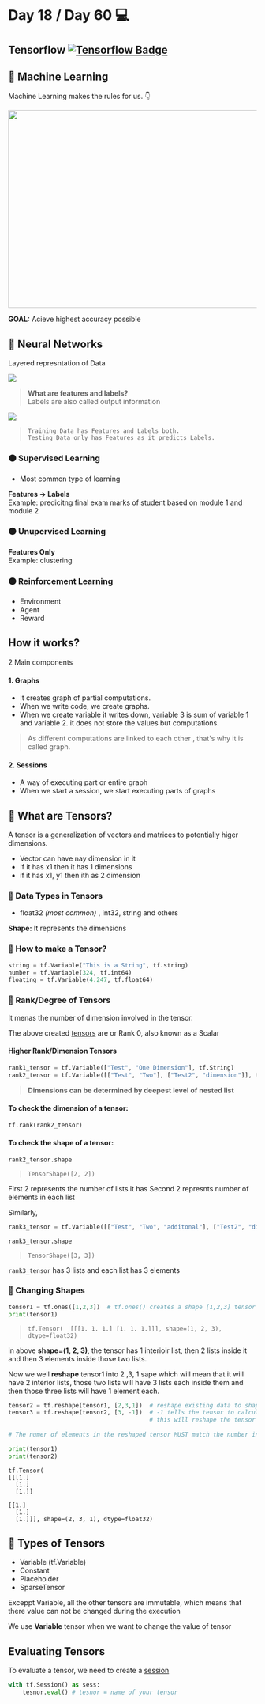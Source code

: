 # Day 18 / Day 60 💻
## Tensorflow [![Tensorflow Badge](https://img.shields.io/badge/-Tensorflow-FF6F00?style=flat&logo=tensorflow&logoColor=white&link=https://www.upwork.com/freelancers/~01e4a957c2b59dee15)](https://www.tensorflow.org/)

## 🤖 Machine Learning
Machine Learning makes the rules for us. 👇

<p align="center">
<img src="https://inlocrobotics.com/wp-content/uploads/2021/03/classical-programming-vs-machine-learning.jpg" width="600" height="400">
</p>


**GOAL:** Acieve highest accuracy possible

## 🧠 Neural Networks
Layered represntation of Data

![](https://www.tibco.com/sites/tibco/files/media_entity/2021-05/neutral-network-diagram.svg)

> **What are features and labels?** \
> Labels are also called output information

![](https://developers.google.com/static/machine-learning/intro-to-ml/images/labeled_example.png)

> `Training Data has Features and Labels both.` \
> `Testing Data only has Features as it predicts Labels.`

### 🟠 Supervised Learning
* Most common type of learning

**Features -> Labels** \
Example: predicitng final exam marks of student based on module 1 and module 2

### 🟠 Unupervised Learning

**Features Only** \
Example: clustering

### 🟠 Reinforcement Learning
* Environment
* Agent
* Reward

## How it works?
2 Main components
#### 1. Graphs
* It creates graph of partial computations. 
* When we write code, we create  graphs. 
* When we create variable it writes down, variable 3 is sum of variable 1 and variable 2. it does not store the values but computations. 

> As different computations are linked to each other , that's why it is called graph.

#### 2. Sessions
* A way of executing part or entire graph
* When we start a session, we start executing parts of graphs 


## 🔶 What are Tensors?
A tensor is a generalization of vectors and matrices to potentially higer dimensions.
* Vector can have nay dimension in it
 * If it has x1 then it has 1 dimensions
 * if it has x1, y1 then ith as 2 dimension

### 🔵 Data Types in Tensors
* float32 _(most common)_ , int32, string and others 

**Shape:** It represents the dimensions

### 🔵 How to make a Tensor?

```python
string = tf.Variable("This is a String", tf.string)
number = tf.Variable(324, tf.int64)
floating = tf.Variable(4.247, tf.float64)
```
### 🥇 Rank/Degree of Tensors
 It menas the number of dimension involved in the tensor. 

The above created [tensors](#how-to-make-a-tensor) are or Rank 0, also known as a Scalar

#### Higher Rank/Dimension Tensors
```python
rank1_tensor = tf.Variable(["Test", "One Dimension"], tf.String)
rank2_tensor = tf.Variable([["Test", "Two"], ["Test2", "dimension"]], tf.String)
```

> **Dimensions can be determined by deepest level of nested list**

#### To check the dimension of a tensor:
```python
tf.rank(rank2_tensor)
```

#### To check the shape of a tensor:
```python
rank2_tensor.shape
```
> `TensorShape([2, 2])`

First 2 represents the number of lists it has Second 2 represnts number of elements in each list

Similarly, 
```python
rank3_tensor = tf.Variable([["Test", "Two", "additonal"], ["Test2", "dimension", "additonal"], ["additonal", "additonal", "additonal"]], tf.String)

rank3_tensor.shape
```
> `TensorShape([3, 3])`

`rank3_tensor` has 3 lists and each list has 3 elements

### 🔵 Changing Shapes

```python
tensor1 = tf.ones([1,2,3])  # tf.ones() creates a shape [1,2,3] tensor full of ones
print(tensor1)
```

> `tf.Tensor( 
[[[1. 1. 1.]
  [1. 1. 1.]]], shape=(1, 2, 3), dtype=float32)`

in above **shape=(1, 2, 3)**, the tensor has 1 interioir list, then 2 lists inside it and then 3 elements inside those two lists.

Now we well **reshape** tensor1 into 2 ,3, 1 sape which will mean that it will have 2 interior lists, those two lists will have 3 lists each inside them and then those three lists will have 1 element each.

```python
tensor2 = tf.reshape(tensor1, [2,3,1])  # reshape existing data to shape [2,3,1]
tensor3 = tf.reshape(tensor2, [3, -1])  # -1 tells the tensor to calculate the size of the dimension in that place
                                        # this will reshape the tensor to [3,3]
                                                                             
# The numer of elements in the reshaped tensor MUST match the number in the original

print(tensor1)
print(tensor2)
```


`tf.Tensor(` \
`[[[1.]` \
`  [1.]` \
`  [1.]]` 
  
`[[1.]` \
`  [1.]` \
`  [1.]]], shape=(2, 3, 1), dtype=float32)`

## 🔵 Types of Tensors
* Variable (tf.Variable)
* Constant
* Placeholder
* SparseTensor

Exceppt Variable, all the other tensors are immutable, which means that there value can not be changed during the execution

We use **Variable** tensor when we want to change the value of tensor

## Evaluating Tensors
To evaluate a tensor, we need to create a [session](#2-sessions)

```python
with tf.Session() as sess:
    tesnor.eval() # tesnor = name of your tensor
```
